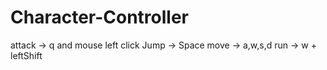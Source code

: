 # Character-Controller

attack -> q and mouse left click
Jump -> Space
move -> a,w,s,d
run -> w + leftShift
